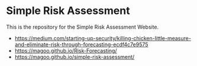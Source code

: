 # Simple Risk Assessment
This is the repository for the Simple Risk Assessment Website.

- https://medium.com/starting-up-security/killing-chicken-little-measure-and-eliminate-risk-through-forecasting-ecdf4c7e9575
- https://magoo.github.io/Risk-Forecasting/
- https://magoo.github.io/simple-risk-assessment/
